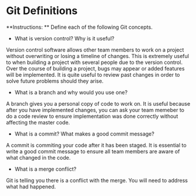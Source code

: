 # Git Definitions

**Instructions: ** Define each of the following Git concepts.

* What is version control?  Why is it useful?

Version control software allows other team members to work on a project without overwriting or losing a timeline of changes. This is extremely useful to when building a project with several people due to the version control. Over the course of building a project, bugs may appear or added features will be implemented. It is quite useful to review past changes in order to solve future problems should they arise. 

* What is a branch and why would you use one?

A branch gives you a personal copy of code to work on. It is useful because after you have implemented changes, you can ask your team memeber to do a code review to ensure implementation was done correctly without affecting the master code. 

* What is a commit? What makes a good commit message?

A commit is commiting your code after it has been staged. It is essential to write a good commit message to ensure all team members are aware of what changed in the code. 

* What is a merge conflict?

Git is telling you there is a conflict with the merge. You will need to address what had happened. 
